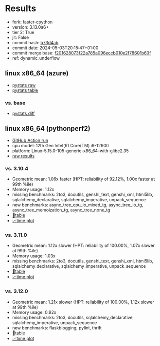 # Results

- fork: faster-cpython
- version: 3.13.0a6+
- tier 2: True
- jit: False
- commit hash: [b73d4ab](https://github.com/faster%2dcpython/cpython/commit/b73d4ab)
- commit date: 2024-05-03T20:15:47+01:00
- commit merge base: [f201628073f22a785a096eccb010e2f78601b60f](https://github.com/faster%2dcpython/cpython/commit/f201628073f22a785a096eccb010e2f78601b60f)
- ref: dynamic_underflow

## linux x86_64 (azure)

- [pystats raw](bm-20240503-azure-x86_64-faster%252dcpython-dynamic_underflow-3.13.0a6%2B-b73d4ab-pystats.json)
- [pystats table](bm-20240503-azure-x86_64-faster%252dcpython-dynamic_underflow-3.13.0a6%2B-b73d4ab-pystats.md)

### vs. base

- [pystats diff](bm-20240503-azure-x86_64-faster%252dcpython-dynamic_underflow-3.13.0a6%2B-b73d4ab-pystats-vs-base.md)

## linux x86_64 (pythonperf2)

- [GitHub Action run](https://github.com/faster-cpython/benchmarking/actions/runs/8943839715)
- cpu model: 12th Gen Intel(R) Core(TM) i9-12900
- platform: Linux-5.15.0-105-generic-x86_64-with-glibc2.35
- [raw results](bm-20240503-pythonperf2-x86_64-faster%252dcpython-dynamic_underflow-3.13.0a6%2B-b73d4ab.json)

### vs. 3.10.4

- Geometric mean: 1.06x faster (HPT: reliability of 92.12%, 1.00x faster at 99th %ile)
- Memory usage: 1.12x
- missing benchmarks: 2to3, docutils, genshi_text, genshi_xml, html5lib, sqlalchemy_declarative, sqlalchemy_imperative, unpack_sequence
- new benchmarks: async_tree_cpu_io_mixed_tg, async_tree_io_tg, async_tree_memoization_tg, async_tree_none_tg
- [📄table](bm-20240503-pythonperf2-x86_64-faster%252dcpython-dynamic_underflow-3.13.0a6%2B-b73d4ab-vs-3.10.4.md)
- [📈time plot](bm-20240503-pythonperf2-x86_64-faster%252dcpython-dynamic_underflow-3.13.0a6%2B-b73d4ab-vs-3.10.4.png)

### vs. 3.11.0

- Geometric mean: 1.12x slower (HPT: reliability of 100.00%, 1.07x slower at 99th %ile)
- Memory usage: 1.03x
- missing benchmarks: 2to3, docutils, genshi_text, genshi_xml, html5lib, sqlalchemy_declarative, sqlalchemy_imperative, unpack_sequence
- [📄table](bm-20240503-pythonperf2-x86_64-faster%252dcpython-dynamic_underflow-3.13.0a6%2B-b73d4ab-vs-3.11.0.md)
- [📈time plot](bm-20240503-pythonperf2-x86_64-faster%252dcpython-dynamic_underflow-3.13.0a6%2B-b73d4ab-vs-3.11.0.png)

### vs. 3.12.0

- Geometric mean: 1.21x slower (HPT: reliability of 100.00%, 1.12x slower at 99th %ile)
- Memory usage: 0.92x
- missing benchmarks: 2to3, docutils, sqlalchemy_declarative, sqlalchemy_imperative, unpack_sequence
- new benchmarks: flaskblogging, pylint, thrift
- [📄table](bm-20240503-pythonperf2-x86_64-faster%252dcpython-dynamic_underflow-3.13.0a6%2B-b73d4ab-vs-3.12.0.md)
- [📈time plot](bm-20240503-pythonperf2-x86_64-faster%252dcpython-dynamic_underflow-3.13.0a6%2B-b73d4ab-vs-3.12.0.png)

